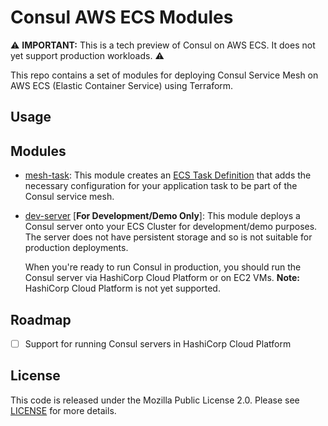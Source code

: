 # Consul AWS ECS Modules

⚠️ **IMPORTANT:** This is a tech preview of Consul on AWS ECS. It does not yet support production workloads. ⚠️

This repo contains a set of modules for deploying Consul Service Mesh on
AWS ECS (Elastic Container Service) using Terraform.

## Usage



## Modules 

* [mesh-task](modules/mesh-task): This module creates an [ECS Task Definition](https://docs.aws.amazon.com/AmazonECS/latest/developerguide/task_definitions.html)
  that adds the necessary configuration for your application task to be part of the Consul service mesh.

* [dev-server](modules/dev-server) [**For Development/Demo Only**]: This module deploys a Consul server onto your ECS Cluster
  for development/demo purposes. The server does not have persistent storage and so is not suitable for production deployments.
  
  When you're ready to run Consul in production, you should run the Consul server via HashiCorp Cloud Platform or on EC2 VMs.
  **Note:** HashiCorp Cloud Platform is not yet supported.

## Roadmap

- [ ] Support for running Consul servers in HashiCorp Cloud Platform

## License

This code is released under the Mozilla Public License 2.0. Please see [LICENSE](LICENSE) for more details.
